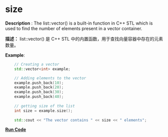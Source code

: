 # size

**Description** : The list::vector() is a built-in function in C++ STL which is used to find the number of elements present in a vector container.

**描述：** list::vector() 是 C++ STL 中的内置函数，用于查找向量容器中存在的元素数量。

**Example**:
```cpp
    // Creating a vector
    std::vector<int> example;

    // Adding elements to the vector
    example.push_back(10); 
    example.push_back(20); 
    example.push_back(30); 
    example.push_back(40); 
  
    // getting size of the list 
    int size = example.size(); 
  
    std::cout << "The vector contains " << size << " elements"; 
```
**[Run Code]( https://rextester.com/FLGXD19090)**
